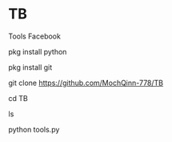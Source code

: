 # TB
Tools Facebook 


pkg install python 

pkg install git 

git clone https://github.com/MochQinn-778/TB

cd TB

ls

python tools.py
